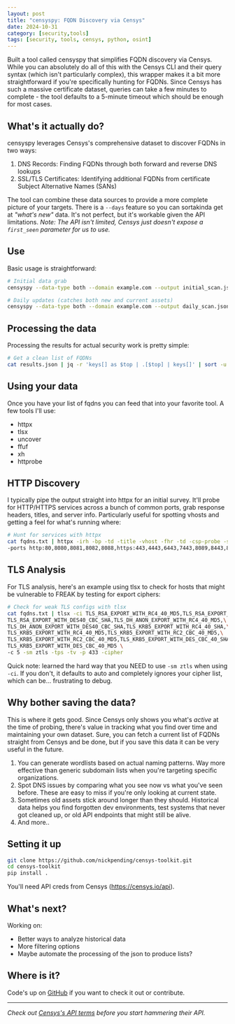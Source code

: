 ```yaml
---
layout: post
title: "censyspy: FQDN Discovery via Censys"
date: 2024-10-31
category: [security,tools]
tags: [security, tools, censys, python, osint]
---
```


Built a tool called censyspy that simplifies FQDN discovery via Censys. While you can absolutely do all of this with the Censys CLI and their query syntax (which isn't particularly complex), this wrapper makes it a bit more straightforward if you're specifically hunting for FQDNs. Since Censys has such a massive certificate dataset, queries can take a few minutes to complete - the tool defaults to a 5-minute timeout which should be enough for most cases.


## What's it actually do?

censyspy leverages Censys's comprehensive dataset to discover FQDNs in two ways:

1. DNS Records: Finding FQDNs through both forward and reverse DNS lookups
2. SSL/TLS Certificates: Identifying additional FQDNs from certificate Subject Alternative Names (SANs)

The tool can combine these data sources to provide a more complete picture of your targets. There is a `--days` feature so you can sortakinda get at *"what's new"* data. It's not perfect, but it's workable given the API limitations. *Note: The API isn't limited, Censys just doesn't expose a `first_seen` parameter for us to use.*

## Use

Basic usage is straightforward:

```bash
# Initial data grab
censyspy --data-type both --domain example.com --output initial_scan.json --days all

# Daily updates (catches both new and current assets)
censyspy --data-type both --domain example.com --output daily_scan.json --days 1
```

## Processing the data

Processing the results for actual security work is pretty simple:

```bash
# Get a clean list of FQDNs
cat results.json | jq -r 'keys[] as $top | .[$top] | keys[]' | sort -u > fqdns.txt
```

## Using your data

Once you have your list of fqdns you can feed that into your favorite tool. A few tools I'll use:
- httpx
- tlsx
- uncover
- ffuf
- xh
- httprobe

## HTTP Discovery

I typically pipe the output straight into httpx for an initial survey. It'll probe for HTTP/HTTPS services across a bunch of common ports, grab response headers, titles, and server info. Particularly useful for spotting vhosts and getting a feel for what's running where:


```bash
# Hunt for services with httpx
cat fqdns.txt | httpx -irh -bp -td -title -vhost -fhr -td -csp-probe -sc -server \
-ports http:80,8080,8081,8082,8088,https:443,4443,6443,7443,8089,8443,8449,8905,8910,9443
```

## TLS Analysis

For TLS analysis, here's an example using tlsx to check for hosts that might be vulnerable to FREAK by testing for export ciphers:

```bash
# Check for weak TLS configs with tlsx
cat fqdns.txt | tlsx -ci TLS_RSA_EXPORT_WITH_RC4_40_MD5,TLS_RSA_EXPORT_WITH_RC2_CBC_40_MD5,\
TLS_RSA_EXPORT_WITH_DES40_CBC_SHA,TLS_DH_ANON_EXPORT_WITH_RC4_40_MD5,\
TLS_DH_ANON_EXPORT_WITH_DES40_CBC_SHA,TLS_KRB5_EXPORT_WITH_RC4_40_SHA,\
TLS_KRB5_EXPORT_WITH_RC4_40_MD5,TLS_KRB5_EXPORT_WITH_RC2_CBC_40_MD5,\
TLS_KRB5_EXPORT_WITH_RC2_CBC_40_MD5,TLS_KRB5_EXPORT_WITH_DES_CBC_40_SHA,\
TLS_KRB5_EXPORT_WITH_DES_CBC_40_MD5 \
-c 5 -sm ztls -tps -tv -p 433 -cipher
```

Quick note: learned the hard way that you NEED to use `-sm ztls` when using `-ci`. If you don't, it defaults to auto and completely ignores your cipher list, which can be... frustrating to debug.

## Why bother saving the data?

This is where it gets good. Since Censys only shows you what's *active* at the time of probing, there's value in tracking what you find over time and maintaining your own dataset. Sure, you can fetch a current list of FQDNs straight from Censys and be done, but if you save this data it can be very useful in the future. 

1. You can generate wordlists based on actual naming patterns. Way more effective than generic subdomain lists when you're targeting specific organizations.
2. Spot DNS issues by comparing what you see now vs what you've seen before. These are easy to miss if you're only looking at current state.
3. Sometimes old assets stick around longer than they should. Historical data helps you find forgotten dev environments, test systems that never got cleaned up, or old API endpoints that might still be alive.
4. And more..

## Setting it up

```bash
git clone https://github.com/nickpending/censys-toolkit.git
cd censys-toolkit
pip install .
```

You'll need API creds from Censys (https://censys.io/api).

## What's next?

Working on:

- Better ways to analyze historical data
- More filtering options
- Maybe automate the processing of the json to produce lists?

## Where is it?

Code's up on [GitHub](https://github.com/nickpending/censys-toolkit) if you want to check it out or contribute.

---

*Check out [Censys's API terms](https://censys.io/api-terms-of-service) before you start hammering their API.*
